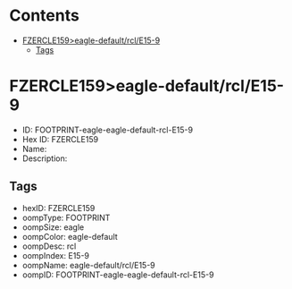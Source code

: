 



Contents
========

* [FZERCLE159>eagle-default/rcl/E15-9](#fzercle159eagle-defaultrcle15-9)
	* [Tags](#tags)

# FZERCLE159>eagle-default/rcl/E15-9

- ID: FOOTPRINT-eagle-eagle-default-rcl-E15-9
- Hex ID: FZERCLE159
- Name: 
- Description: 

## Tags

- hexID: FZERCLE159
- oompType: FOOTPRINT
- oompSize: eagle
- oompColor: eagle-default
- oompDesc: rcl
- oompIndex: E15-9
- oompName: eagle-default/rcl/E15-9
- oompID: FOOTPRINT-eagle-eagle-default-rcl-E15-9
